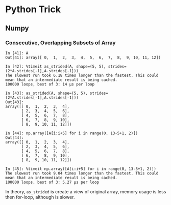 # Python Trick

## Numpy

### Consecutive, Overlapping Subsets of Array
```
In [41]: A
Out[41]: array([ 0,  1,  2,  3,  4,  5,  6,  7,  8,  9, 10, 11, 12])

In [42]: %timeit as_strided(A, shape=(5, 5), strides=(2*A.strides[-1],A.strides[-1]))
The slowest run took 6.18 times longer than the fastest. This could mean that an intermediate result is being cached.
100000 loops, best of 3: 14 µs per loop

In [43]: as_strided(A, shape=(5, 5), strides=(2*A.strides[-1],A.strides[-1]))
Out[43]: 
array([[ 0,  1,  2,  3,  4],
       [ 2,  3,  4,  5,  6],
       [ 4,  5,  6,  7,  8],
       [ 6,  7,  8,  9, 10],
       [ 8,  9, 10, 11, 12]])

In [44]: np.array([A[i:i+5] for i in range(0, 13-5+1, 2)])
Out[44]: 
array([[ 0,  1,  2,  3,  4],
       [ 2,  3,  4,  5,  6],
       [ 4,  5,  6,  7,  8],
       [ 6,  7,  8,  9, 10],
       [ 8,  9, 10, 11, 12]])

In [45]: %timeit np.array([A[i:i+5] for i in range(0, 13-5+1, 2)])
The slowest run took 9.04 times longer than the fastest. This could mean that an intermediate result is being cached.
100000 loops, best of 3: 5.27 µs per loop
```
In theory, `as_strided` is create a view of original array, memory usage is less then for-loop, although is slower.
